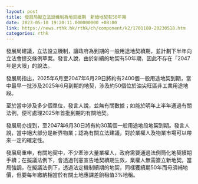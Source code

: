 ```yaml
---
layout: post
title: 發展局擬立法設機制為地契續期　新續地契有50年期
date: 2023-05-18 19:20:11.000000000 +08:00
link: https://news.rthk.hk/rthk/ch/component/k2/1701180-20230518.htm
categories: rthk
---
```


發展局建議，立法設立機制，讓政府為到期的一般用途地契續期，並計劃下半年向立法會提交條例草案。發言人說，由於新續的地契有50年期，因此不存在「2047年是大限」的說法。

發展局指出，2025年6月至2047年6月29日將約有2400個一般用途地契到期，當中最早一批涉及2025年6月到期的地契，涉及約50個位於油尖旺區非工業用途地段。

至於當中涉及多少個單位，發言人說，並無有關數據；如能於明年上半年通過有關法例，便可處理2025年首批到期的有關地契。

發展局亦提到，至2047年6月30日將有約30萬個一般用途地段地契到期。發言人說，當中絕大部分是新界物業；認為有關立法建議，對於業權人及物業市場可以帶來一定的確定性。

發展局重申，有關地契中，不少牽涉大量業權人，政府需要通過法例簡化地契續期手續；在擬議法例下，會透過刊憲宣告地契續期生效，業權人無需簽立新地契。當局強調，在擬議法例下，透過法定機制續期的地契，同樣獲續期50年而毋須補地價，但要每年繳納相當於有關土地應課差餉租值3%地租。

